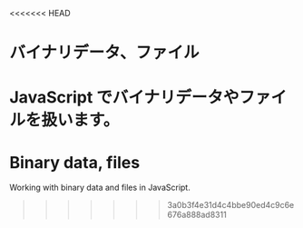 <<<<<<< HEAD
# バイナリデータ、ファイル

JavaScript でバイナリデータやファイルを扱います。
=======
# Binary data, files

Working with binary data and files in JavaScript.
>>>>>>> 3a0b3f4e31d4c4bbe90ed4c9c6e676a888ad8311
